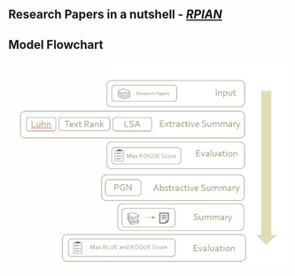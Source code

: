 ## Research Papers in a nutshell - *[RPIAN](https://abhishah901.github.io/IR-project/)*

## Model Flowchart
![FLOWCHART](images/flowchart.png)
